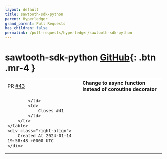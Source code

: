 ```yaml
---
layout: default
title: sawtooth-sdk-python
parent: Hyperledger
grand_parent: Pull Requests
has_children: false
permalink: /pull-requests/hyperledger/sawtooth-sdk-python
---
```


# sawtooth-sdk-python <span class="fs-3 right-align">[GitHub](https://github.com/hyperledger/sawtooth-sdk-python){: .btn .mr-4 }</span>


<div>
    <table>
        <tr>
            <td>
                PR <a href="https://github.com/hyperledger/sawtooth-sdk-python/pull/43" class=".btn">#43</a>
            </td>
            <td>
                <b>
                    Change to async function instead of coroutine decorator
                </b>
            </td>
        </tr>
        <tr>
            <td>
                
            </td>
            <td>
                Closes #41
            </td>
        </tr>
    </table>
    <div class="right-align">
        Created At 2024-01-14 19:58:48 +0000 UTC
    </div>
</div>

